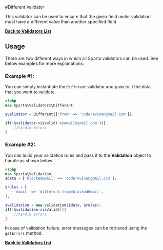 #Different Validator

This validator can be used to ensure that the given field under validation must have a different value than another specified field.

[**Back to Validators List**](./reference.md#validators-list)

## Usage
There are two different ways in which all Sparta validators can be used. See below examples for more explanations:

### Example #1:
You can simply instantiate the `Different` validator and pass to it the data that you want to validate. 

```php
<?php
use Sparta\Validators\Different;

$validator = Different(['from' => 'coderavine@gmail.com']);

if(!$validator->isValid('myemail@gmail.com')){ 
	//handle errors
}
```

### Example #2:
You can build your validation rules and pass it to the __Validation__ object to handle as shown below:

```php
<?php
use Sparta\Validation;
$data = ['blockedEmail' => 'coderavine@gmail.com'];

$rules = [
	'email' => 'different:from=blockedEmail',
];

$validation = new Validation($data, $rules);
if(!$validation->isValid()){
	//handle errors
}

```

In case of validation failure, error messages can be retrieved using the `getErrors` method.

[**Back to Validators List**](./reference.md#validators-list)
